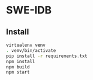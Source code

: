 # SWE-IDB

## Install
```bash
virtualenv venv
. venv/bin/activate
pip install -r requirements.txt
npm install
npm build
npm start
```